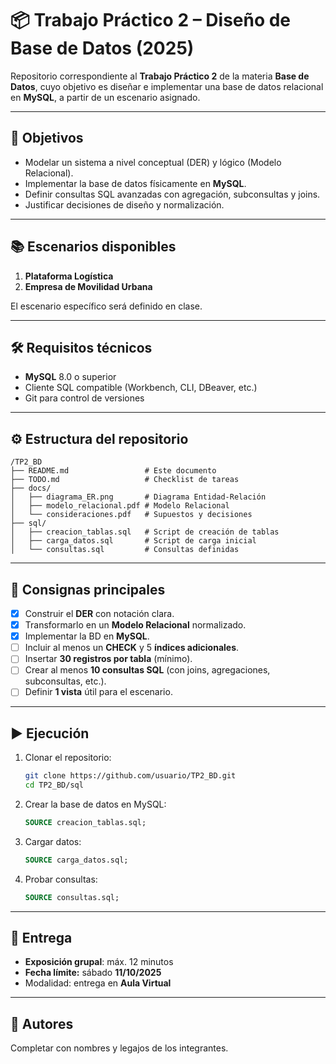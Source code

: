 # 📦 Trabajo Práctico 2 – Diseño de Base de Datos (2025)

Repositorio correspondiente al **Trabajo Práctico 2** de la materia **Base de Datos**, cuyo objetivo es diseñar e implementar una base de datos relacional en **MySQL**, a partir de un escenario asignado.

---

## 🚀 Objetivos

* Modelar un sistema a nivel conceptual (DER) y lógico (Modelo Relacional).
* Implementar la base de datos físicamente en **MySQL**.
* Definir consultas SQL avanzadas con agregación, subconsultas y joins.
* Justificar decisiones de diseño y normalización.

---

## 📚 Escenarios disponibles

1. **Plataforma Logística**
2. **Empresa de Movilidad Urbana**

El escenario específico será definido en clase.

---

## 🛠️ Requisitos técnicos

* **MySQL** 8.0 o superior
* Cliente SQL compatible (Workbench, CLI, DBeaver, etc.)
* Git para control de versiones

---

## ⚙️ Estructura del repositorio

```
/TP2_BD
├── README.md                 # Este documento
├── TODO.md                   # Checklist de tareas
├── docs/
│   ├── diagrama_ER.png       # Diagrama Entidad-Relación
│   ├── modelo_relacional.pdf # Modelo Relacional
│   └── consideraciones.pdf   # Supuestos y decisiones
├── sql/
│   ├── creacion_tablas.sql   # Script de creación de tablas
│   ├── carga_datos.sql       # Script de carga inicial
│   └── consultas.sql         # Consultas definidas
```

---

## 📝 Consignas principales

* [x] Construir el **DER** con notación clara.
* [x] Transformarlo en un **Modelo Relacional** normalizado.
* [x] Implementar la BD en **MySQL**.
* [ ] Incluir al menos un **CHECK** y 5 **índices adicionales**.
* [ ] Insertar **30 registros por tabla** (mínimo).
* [ ] Crear al menos **10 consultas SQL** (con joins, agregaciones, subconsultas, etc.).
* [ ] Definir **1 vista** útil para el escenario.

---

## ▶️ Ejecución

1. Clonar el repositorio:

   ```bash
   git clone https://github.com/usuario/TP2_BD.git
   cd TP2_BD/sql
   ```
2. Crear la base de datos en MySQL:

   ```sql
   SOURCE creacion_tablas.sql;
   ```
3. Cargar datos:

   ```sql
   SOURCE carga_datos.sql;
   ```
4. Probar consultas:

   ```sql
   SOURCE consultas.sql;
   ```

---

## 📅 Entrega

* **Exposición grupal**: máx. 12 minutos
* **Fecha límite:** sábado **11/10/2025**
* Modalidad: entrega en **Aula Virtual**

---

## 👥 Autores

Completar con nombres y legajos de los integrantes.

